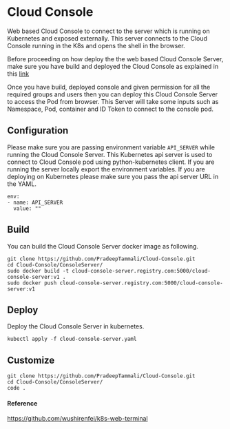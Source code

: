 # Cloud Console 

Web based Cloud Console to connect to the server which is running on Kubernetes and exposed externally. This server connects to the Cloud Console running in the K8s and opens the shell in the browser.

Before proceeding on how deploy the the web based Cloud Console Server, make sure you have build and deployed the Cloud Console as explained in this [link](https://github.com/PradeepTammali/Cloud-Console/tree/main/Console)

Once you have build, deployed console and given permission for all the required groups and users then you can deploy this Cloud Console Server to access the Pod from browser. This Server will take some inputs such as Namespace, Pod, container and ID Token to connect to the console pod. 

## Configuration
Please make sure you are passing environment variable `API_SERVER` while running the Cloud Console Server. This Kubernetes api server is used to connect to Cloud Console pod using python-kubernetes client. If you are running the server locally export the environment variables. If you are deploying on Kubernetes please make sure you pass the api server URL in the YAML.
```
env:
- name: API_SERVER
  value: ""
```

## Build
You can build the Cloud Console Server docker image as following.
```
git clone https://github.com/PradeepTammali/Cloud-Console.git
cd Cloud-Console/ConsoleServer/
sudo docker build -t cloud-console-server.registry.com:5000/cloud-console-server:v1 .
sudo docker push cloud-console-server.registry.com:5000/cloud-console-server:v1
```

## Deploy
Deploy the Cloud Console Server in kubernetes.
```
kubectl apply -f cloud-console-server.yaml
```

## Customize
```
git clone https://github.com/PradeepTammali/Cloud-Console.git
cd Cloud-Console/ConsoleServer/
code .
```

#### Reference

https://github.com/wushirenfei/k8s-web-terminal

